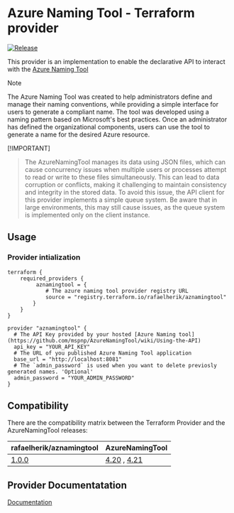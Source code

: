 # Azure Naming Tool - Terraform provider

[![Release](https://github.com/rafaelherik/terraform-provider-aznamingtool/actions/workflows/release.yml/badge.svg)](https://github.com/rafaelherik/terraform-provider-aznamingtool/actions/workflows/release.yml)

This provider is an implementation to enable the declarative API to interact with the [Azure Naming Tool](https://github.com/mspnp/AzureNamingTool)

> [!NOTE]
>The Azure Naming Tool was created to help administrators define and manage their naming conventions, while providing a simple interface for users to generate a compliant name. The tool was developed using a naming pattern based on Microsoft's best practices. Once an administrator has defined the organizational components, users can use the tool to generate a name for the desired Azure resource.


[!IMPORTANT]
>The AzureNamingTool manages its data using JSON files, which can cause concurrency issues when multiple users or processes attempt to read or write to these files simultaneously. This can lead to data corruption or conflicts, making it challenging to maintain consistency and integrity in the stored data. To avoid this issue, the API client for this provider implements a simple queue system. Be aware that in large environments, this may still cause issues, as the queue system is implemented only on the client instance.


## Usage


### Provider intialization

```hcl copy 
terraform {
    required_providers {
         aznamingtool = {
            # The azure naming tool provider registry URL
            source = "registry.terraform.io/rafaelherik/aznamingtool"
        }
    }
}

provider "aznamingtool" {
  # The API Key provided by your hosted [Azure Naming tool](https://github.com/mspnp/AzureNamingTool/wiki/Using-the-API)
  api_key = "YOUR_API_KEY"
  # The URL of you published Azure Naming Tool application
  base_url = "http://localhost:8081"
  # The `admin_password` is used when you want to delete previosly generated names. 'Optional'
  admin_password = "YOUR_ADMIN_PASSWORD" 
}

```

## Compatibility 

There are the compatibility matrix between the Terraform Provider and the AzureNamingTool releases:

| rafaelherik/aznamingtool  | AzureNamingTool        |
|---------------------------|----------------------------|
| [1.0.0](https://registry.terraform.io/providers/rafaelherik/aznamingtool/1.0.0)    |  [4.20](https://github.com/mspnp/AzureNamingTool/releases/tag/v4.2.0) , [4.21](https://github.com/mspnp/AzureNamingTool/releases/tag/v4.2.1)      |


## Provider Documentatation

[Documentation](https://registry.terraform.io/providers/rafaelherik/aznamingtool/latest/docs)